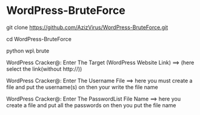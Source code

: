 # WordPress-BruteForce
git clone https://github.com/AzizVirus/WordPress-BruteForce.git




cd WordPress-BruteForce




python wp\ brute




WordPress Cracker@:  Enter The Target (WordPress Website Link) ==> (here select the link(without http://))




WordPress Cracker@:  Enter The Username File ==> here you must create a file and put the username(s) on then your write the file name




WordPress Cracker@:  Enter The PasswordList File Name  ==> here you create a file and put all the passwords on then you put the file name




